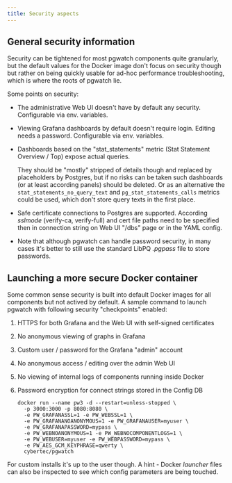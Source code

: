 ```yaml
---
title: Security aspects
---
```


## General security information

Security can be tightened for most pgwatch components quite granularly,
but the default values for the Docker image don't focus on security
though but rather on being quickly usable for ad-hoc performance
troubleshooting, which is where the roots of pgwatch lie.

Some points on security:

-   The administrative Web UI doesn't have by default any security.
    Configurable via env. variables.

-   Viewing Grafana dashboards by default doesn't require login.
    Editing needs a password. Configurable via env. variables.

-   Dashboards based on the "stat_statements" metric (Stat Statement
    Overview / Top) expose actual queries.

    They should be "mostly" stripped of details though and replaced by
    placeholders by Postgres, but if no risks can be taken such
    dashboards (or at least according panels) should be deleted. Or as
    an alternative the `stat_statements_no_query_text` and
    `pg_stat_statements_calls` metrics could be used, which don't
    store query texts in the first place.

-   Safe certificate connections to Postgres are supported. According 
    *sslmode* (verify-ca, verify-full) and cert file paths
    need to be specified then in connection string on Web UI "/dbs" page 
    or in the YAML config.

-   Note that although pgwatch can handle password security, in many
    cases it's better to still use the standard LibPQ *.pgpass* file to
    store passwords.

## Launching a more secure Docker container

Some common sense security is built into default Docker images for all
components but not actived by default. A sample command to launch
pgwatch with following security "checkpoints" enabled:

1.  HTTPS for both Grafana and the Web UI with self-signed certificates
1.  No anonymous viewing of graphs in Grafana
1.  Custom user / password for the Grafana "admin" account
1.  No anonymous access / editing over the admin Web UI
1.  No viewing of internal logs of components running inside Docker
1.  Password encryption for connect strings stored in the Config DB


    ```properties
    docker run --name pw3 -d --restart=unless-stopped \
      -p 3000:3000 -p 8080:8080 \
      -e PW_GRAFANASSL=1 -e PW_WEBSSL=1 \
      -e PW_GRAFANANOANONYMOUS=1 -e PW_GRAFANAUSER=myuser \
      -e PW_GRAFANAPASSWORD=mypass \
      -e PW_WEBNOANONYMOUS=1 -e PW_WEBNOCOMPONENTLOGS=1 \
      -e PW_WEBUSER=myuser -e PW_WEBPASSWORD=mypass \
      -e PW_AES_GCM_KEYPHRASE=qwerty \
      cybertec/pgwatch
    ```

For custom installs it's up to the user though. A hint - Docker
*launcher* files can also be inspected to see which config parameters
are being touched.
